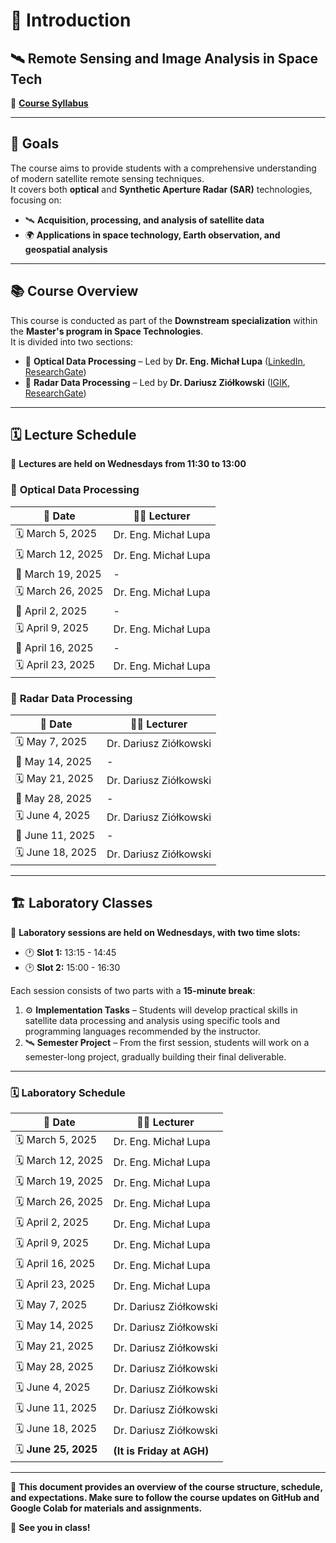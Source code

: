 # 🚀 **Introduction**

## 🛰️ **Remote Sensing and Image Analysis in Space Tech**

📄 **[Course Syllabus](https://sylabusy.agh.edu.pl/en/document/7b443748-d38e-4c45-a0bf-6d57beb41d2b.pdf)**  

---

## 🎯 **Goals**
The course aims to provide students with a comprehensive understanding of modern satellite remote sensing techniques.  
It covers both **optical** and **Synthetic Aperture Radar (SAR)** technologies, focusing on:
- 🛰️ **Acquisition, processing, and analysis of satellite data**
- 🌍 **Applications in space technology, Earth observation, and geospatial analysis**

---

## 📚 **Course Overview**
This course is conducted as part of the **Downstream specialization** within the **Master's program in Space Technologies**.  
It is divided into two sections:  
- 🔵 **Optical Data Processing** – Led by **Dr. Eng. Michał Lupa** ([LinkedIn](https://www.linkedin.com/notifications/?filter=all), [ResearchGate](https://www.researchgate.net))  
- 🔴 **Radar Data Processing** – Led by **Dr. Dariusz Ziółkowski** ([IGIK](http://www.igik.edu.pl/pl/a/Dariusz-Ziolkowski), [ResearchGate](https://www.researchgate.net/profile/Dariusz-Ziolkowski))  

---

## 🗓️ **Lecture Schedule**
📍 **Lectures are held on Wednesdays from 11:30 to 13:00**  

### 🔵 **Optical Data Processing**
| 📅 Date | 👨‍🏫 Lecturer |
|---------|----------------------|
| 🗓️ March 5, 2025 | Dr. Eng. Michał Lupa |
| 🗓️ March 12, 2025 | Dr. Eng. Michał Lupa |
| 🛑 March 19, 2025 | - |
| 🗓️ March 26, 2025 | Dr. Eng. Michał Lupa |
| 🛑 April 2, 2025 | - |
| 🗓️ April 9, 2025 | Dr. Eng. Michał Lupa |
| 🛑 April 16, 2025 | - |
| 🗓️ April 23, 2025 | Dr. Eng. Michał Lupa |

### 🔴 **Radar Data Processing**
| 📅 Date | 👨‍🏫 Lecturer |
|---------|----------------------|
| 🗓️ May 7, 2025 | Dr. Dariusz Ziółkowski |
| 🛑 May 14, 2025 | - |
| 🗓️ May 21, 2025 | Dr. Dariusz Ziółkowski |
| 🛑 May 28, 2025 | - |
| 🗓️ June 4, 2025 | Dr. Dariusz Ziółkowski |
| 🛑 June 11, 2025 | - |
| 🗓️ June 18, 2025 | Dr. Dariusz Ziółkowski |

---

## 🏗️ **Laboratory Classes**
📍 **Laboratory sessions are held on Wednesdays, with two time slots:**  
- 🕐 **Slot 1:** 13:15 - 14:45  
- 🕑 **Slot 2:** 15:00 - 16:30  

Each session consists of two parts with a **15-minute break**:
1. ⚙️ **Implementation Tasks** – Students will develop practical skills in satellite data processing and analysis using specific tools and programming languages recommended by the instructor.
2. 🛰️ **Semester Project** – From the first session, students will work on a semester-long project, gradually building their final deliverable.

---

### 🗓️ **Laboratory Schedule**
| 📅 Date | 👨‍🏫 Lecturer |
|---------|----------------------|
| 🗓️ March 5, 2025 | Dr. Eng. Michał Lupa |
| 🗓️ March 12, 2025 | Dr. Eng. Michał Lupa |
| 🗓️ March 19, 2025 | Dr. Eng. Michał Lupa |
| 🗓️ March 26, 2025 | Dr. Eng. Michał Lupa |
| 🗓️ April 2, 2025 | Dr. Eng. Michał Lupa |
| 🗓️ April 9, 2025 | Dr. Eng. Michał Lupa |
| 🗓️ April 16, 2025 | Dr. Eng. Michał Lupa |
| 🗓️ April 23, 2025 | Dr. Eng. Michał Lupa |
| 🗓️ May 7, 2025 | Dr. Dariusz Ziółkowski |
| 🗓️ May 14, 2025 | Dr. Dariusz Ziółkowski |
| 🗓️ May 21, 2025 | Dr. Dariusz Ziółkowski |
| 🗓️ May 28, 2025 | Dr. Dariusz Ziółkowski |
| 🗓️ June 4, 2025 | Dr. Dariusz Ziółkowski |
| 🗓️ June 11, 2025 | Dr. Dariusz Ziółkowski |
| 🗓️ June 18, 2025 | Dr. Dariusz Ziółkowski |
| 🗓️ **June 25, 2025** | **(It is Friday at AGH)** |

---

📌 **This document provides an overview of the course structure, schedule, and expectations. Make sure to follow the course updates on GitHub and Google Colab for materials and assignments.**  

🚀 **See you in class!**
